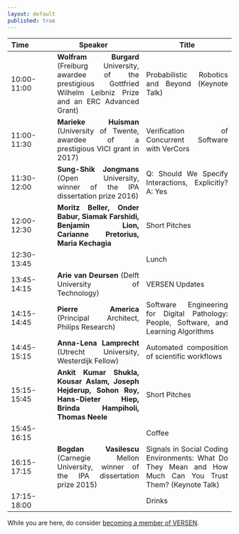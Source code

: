 ```yaml
---
layout: default
published: true
---
```



<table class="table borderless nowrap" cellspacing="10">
<thead>
<tr>
<th style="text-align: center"><font size="3.5">Time</font>&nbsp;&nbsp;&nbsp;&nbsp;&nbsp;&nbsp;&nbsp;&nbsp;&nbsp;&nbsp;&nbsp;</th>
<th style="text-align: center"><font size="3.5">Speaker</font>&nbsp;&nbsp;&nbsp;&nbsp;&nbsp;</th>
<th style="text-align: center"><font size="3.5">Title</font></th>
</tr>
</thead>
<tbody>
<tr>
<td style="text-align: justify">10:00-11:00</td>
<td style="text-align: justify"><b class="keywords">Wolfram Burgard</b> (Freiburg University, awardee of the prestigious Gottfried Wilhelm Leibniz Prize and an ERC Advanced Grant)</td>
<td style="text-align: justify">Probabilistic Robotics and Beyond (Keynote Talk)</td>
</tr>
<tr>
<td style="text-align: justify">11:00-11:30</td>
<td style="text-align: justify"><b class="keywords">Marieke Huisman</b> (University of Twente, awardee of a prestigious VICI grant in 2017)</td>
<td style="text-align: justify">Verification of Concurrent Software with VerCors</td>
</tr>
<tr>
<td style="text-align: justify">11:30-12:00</td>
<td style="text-align: justify"><b class="keywords">Sung-Shik Jongmans</b> (Open University, winner of the IPA dissertation prize 2016)</td>
<td style="text-align: justify">Q: Should We Specify Interactions, Explicitly? A: Yes</td>
</tr>
<tr>
<td style="text-align: justify">12:00-12:30</td>
<td style="text-align: justify"><b class="keywords">Moritz Beller, Onder Babur, Siamak Farshidi, Benjamin Lion, Carianne Pretorius, Maria Kechagia</b></td>
<td style="text-align: justify">Short Pitches</td>
</tr>
<tr>
<td style="text-align: justify">12:30-13:45</td>
<td style="text-align: justify"></td>
<td style="text-align: justify">Lunch</td>
</tr>
<tr>
<td style="text-align: justify">13:45-14:15</td>
<td style="text-align: justify"><b class="keywords">Arie van Deursen</b> (Delft University of Technology)</td>
<td style="text-align: justify">VERSEN Updates</td>
</tr>
<tr>
<td style="text-align: justify">14:15-14:45</td>
<td style="text-align: justify"><b class="keywords">Pierre America</b> (Principal Architect, Philips Research)</td>
<td style="text-align: justify">Software Engineering for Digital Pathology: People, Software, and Learning Algorithms</td>
</tr>
<tr>
<td style="text-align: justify">14:45-15:15</td>
<td style="text-align: justify"><b class="keywords">Anna-Lena Lamprecht</b> (Utrecht University, Westerdijk Fellow)</td>
<td style="text-align: justify">Automated composition of scientific workflows</td>
</tr>
<tr>
<td style="text-align: justify">15:15-15:45</td>
<td style="text-align: justify"><b class="keywords">Ankit Kumar Shukla, Kousar Aslam, Joseph Hejderup, Sohon Roy, Hans-Dieter Hiep, Brinda Hampiholi, Thomas Neele</b></td>
<td style="text-align: justify">Short Pitches</td>
</tr>
<tr>
<td style="text-align: justify">15:45-16:15</td>
<td style="text-align: justify"></td>
<td style="text-align: justify">Coffee</td>
</tr>
<tr>
<td style="text-align: justify">16:15-17:15</td>
<td style="text-align: justify"><b class="keywords">Bogdan Vasilescu</b> (Carnegie Mellon University, winner of the IPA dissertation prize 2015)</td>
<td style="text-align: justify">Signals in Social Coding Environments: What Do They Mean and How Much Can You Trust Them? (Keynote Talk)</td>
</tr>
<tr>
<td style="text-align: justify">17:15-18:00</td>
<td style="text-align: justify"></td>
<td style="text-align: justify">Drinks</td>
</tr>
</tbody>
</table>

While you are here, do consider [becoming a member of VERSEN](http://versen.nl/user_signup).

